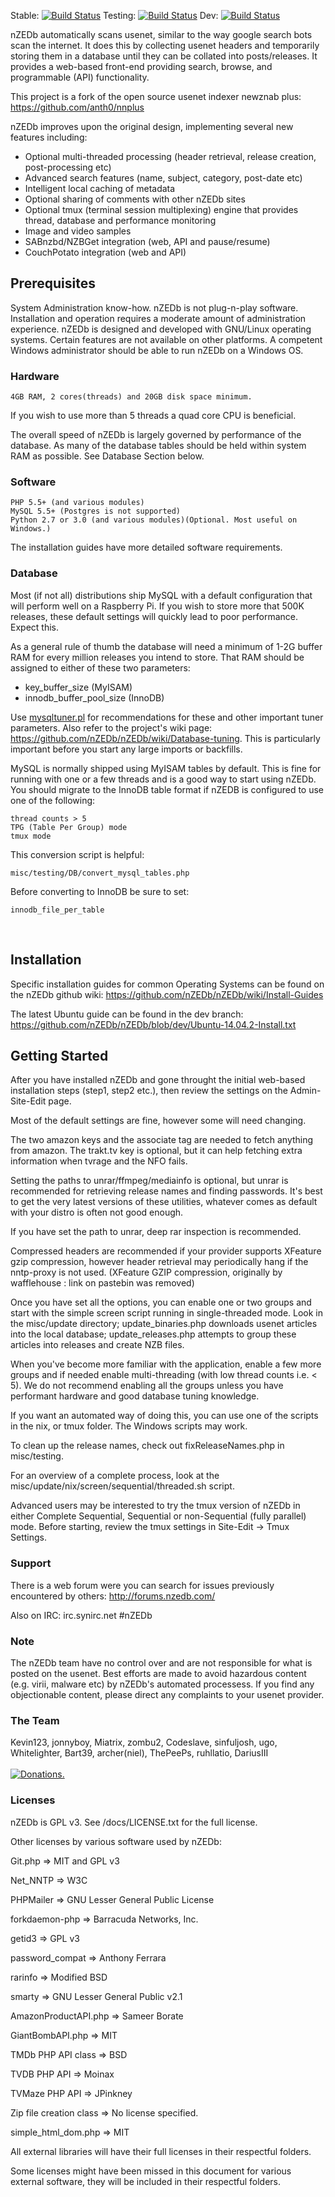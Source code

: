 Stable: [![Build Status](https://travis-ci.org/nZEDb/nZEDb.svg?branch=0.x)](https://travis-ci.org/nZEDb/nZEDb)  Testing: [![Build Status](https://travis-ci.org/nZEDb/nZEDb.svg?branch=Latest-testing)](https://travis-ci.org/nZEDb/nZEDb)  Dev: [![Build Status](https://travis-ci.org/nZEDb/nZEDb.svg?branch=dev)](https://travis-ci.org/nZEDb/nZEDb)

nZEDb automatically scans usenet, similar to the way google search bots scan the internet. It does this by collecting usenet headers and temporarily storing them in a database until they can be collated into posts/releases. It provides a web-based front-end providing search, browse, and programmable (API) functionality.

This project is a fork of the open source usenet indexer newznab plus: https://github.com/anth0/nnplus

nZEDb improves upon the original design, implementing several new features including:

- Optional multi-threaded processing (header retrieval, release creation, post-processing etc)
- Advanced search features (name, subject, category, post-date etc)
- Intelligent local caching of metadata
- Optional sharing of comments with other nZEDb sites
- Optional tmux (terminal session multiplexing) engine that provides thread, database and performance monitoring
- Image and video samples
- SABnzbd/NZBGet integration (web, API and pause/resume)
- CouchPotato integration (web and API)


## Prerequisites

System Administration know-how. nZEDb is not plug-n-play software. Installation and operation requires a moderate amount of administration experience. nZEDb is designed and developed with GNU/Linux operating systems. Certain features are not available on other platforms. A competent Windows administrator should be able to run nZEDb on a Windows OS.

### Hardware

	4GB RAM, 2 cores(threads) and 20GB disk space minimum.

If you wish to use more than 5 threads a quad core CPU is beneficial.

The overall speed of nZEDb is largely governed by performance of the database. As many of the database tables should be held within system RAM as possible. See Database Section below.

### Software

	PHP 5.5+ (and various modules)
	MySQL 5.5+ (Postgres is not supported)
	Python 2.7 or 3.0 (and various modules)(Optional. Most useful on Windows.)
The installation guides have more detailed software requirements.

### Database

Most (if not all) distributions ship MySQL with a default configuration that will perform well on a Raspberry Pi. If you wish to store more that 500K releases, these default settings will quickly lead to poor performance. Expect this.

As a general rule of thumb the database will need a minimum of 1-2G buffer RAM for every million releases you intend to store. That RAM should be assigned to either of these two parameters:
- key_buffer_size			(MyISAM)
- innodb_buffer_pool_size	(InnoDB)

Use [mysqltuner.pl](http://mysqltuner.pl "MySQL tuner - Use it!") for recommendations for these and other important tuner parameters. Also refer to the project's wiki page: https://github.com/nZEDb/nZEDb/wiki/Database-tuning. This is particularly important before you start any large imports or backfills.

MySQL is normally shipped using MyISAM tables by default. This is fine for running with one or a few threads and is a good way to start using nZEDb. You should migrate to the InnoDB table format if nZEDB is configured to use one of the following:

	thread counts > 5
	TPG (Table Per Group) mode
	tmux mode

This conversion script is helpful:

	misc/testing/DB/convert_mysql_tables.php

Before converting to InnoDB be sure to set:

	innodb_file_per_table

<br>

## Installation

Specific installation guides for common Operating Systems can be found on the nZEDb github wiki: https://github.com/nZEDb/nZEDb/wiki/Install-Guides

The latest Ubuntu guide can be found in the dev branch: https://github.com/nZEDb/nZEDb/blob/dev/Ubuntu-14.04.2-Install.txt

## Getting Started

After you have installed nZEDb and gone throught the initial web-based installation steps (step1, step2 etc.), then review the settings on the Admin-Site-Edit page.

Most of the default settings are fine, however some will need changing.

The two amazon keys and the associate tag are needed to fetch anything from amazon. The trakt.tv key is optional, but it can help fetching extra information when tvrage and the NFO fails.

Setting the paths to unrar/ffmpeg/mediainfo is optional, but unrar is recommended for retrieving release names and finding passwords. It's best to get the very latest versions of these utilities, whatever comes as default with your distro is often not good enough.

If you have set the path to unrar, deep rar inspection is recommended.

Compressed headers are recommended if your provider supports XFeature gzip compression, however header retrieval may periodically hang if the nntp-proxy is not used. (XFeature GZIP compression, originally by wafflehouse : link on pastebin was removed)

Once you have set all the options, you can enable one or two groups and start with the simple screen script running in single-threaded mode. Look in the misc/update directory; update_binaries.php downloads usenet articles into the local database; update_releases.php attempts to group these articles into releases and create NZB files.

When you've become more familiar with the application, enable a few more groups and if needed enable multi-threading (with low thread counts i.e. < 5). We do not recommend enabling all the groups unless you have performant hardware and good database tuning knowledge.

If you want an automated way of doing this, you can use one of the scripts in the nix, or tmux folder. The Windows scripts may work.

To clean up the release names, check out fixReleaseNames.php in misc/testing.

For an overview of a complete process, look at the  misc/update/nix/screen/sequential/threaded.sh script.

Advanced users may be interested to try the tmux version of nZEDb in either Complete Sequential, Sequential or non-Sequential (fully parallel) mode. Before starting, review the tmux settings in Site-Edit -> Tmux Settings.


### Support

There is a web forum were you can search for issues previously encountered by others:
http://forums.nzedb.com/

Also on IRC: irc.synirc.net #nZEDb

### Note

The nZEDb team have no control over and are not responsible for what is posted on the usenet. Best efforts are made to avoid hazardous content (e.g. virii, malware etc) by nZEDb's automated processess. If you find any objectionable content, please direct any complaints to your usenet provider.

### The Team

Kevin123, jonnyboy, Miatrix, zombu2, Codeslave, sinfuljosh, ugo, Whitelighter, Bart39, archer(niel), ThePeePs, ruhllatio, DariusIII<br /><br />
<a href="https://flattr.com/submit/auto?user_id=nzedb&url=https%3A%2F%2Fgithub.com%2FnZEDb%2FnZEDb" target="_blank"><img src="//api.flattr.com/button/flattr-badge-large.png" alt="Donations." title="Donations." border="0"></a>

<p>

### Licenses

nZEDb is GPL v3. See /docs/LICENSE.txt for the full license.

Other licenses by various software used by nZEDb:

Git.php => MIT and GPL v3

Net_NNTP => W3C

PHPMailer => GNU Lesser General Public License

forkdaemon-php => Barracuda Networks, Inc.

getid3 => GPL v3

password_compat => Anthony Ferrara

rarinfo => Modified BSD

smarty => GNU Lesser General Public v2.1

AmazonProductAPI.php => Sameer Borate

GiantBombAPI.php => MIT

TMDb PHP API class => BSD

TVDB PHP API => Moinax

TVMaze PHP API => JPinkney

Zip file creation class => No license specified.

simple_html_dom.php => MIT

All external libraries will have their full licenses in their respectful folders.

Some licenses might have been missed in this document for various external software, they will be included in their respectful folders.
